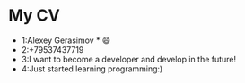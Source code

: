 # My CV
* 1:Alexey Gerasimov * :smile:
* 2:+79537437719
* 3:I want to become a developer and develop in the future! 
* 4:Just started learning programming:)
